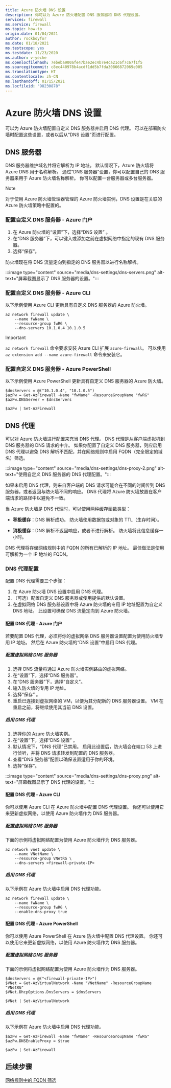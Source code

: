 ```yaml
---
title: Azure 防火墙 DNS 设置
description: 你可以为 Azure 防火墙配置 DNS 服务器和 DNS 代理设置。
services: firewall
ms.service: firewall
ms.topic: how-to
origin.date: 01/04/2021
author: rockboyfor
ms.date: 01/18/2021
ms.testscope: yes
ms.testdate: 11/23/2020
ms.author: v-yeche
ms.openlocfilehash: 7ebeba900afe47bae2ec4b7e4ca21c6f7c67f1f5
ms.sourcegitcommit: c8ec440978b4acdf1dd5b7fda30866872069e005
ms.translationtype: HT
ms.contentlocale: zh-CN
ms.lasthandoff: 01/15/2021
ms.locfileid: "98230878"
---
```

<!--Verify Successfully-->
# <a name="azure-firewall-dns-settings"></a>Azure 防火墙 DNS 设置

可以为 Azure 防火墙配置自定义 DNS 服务器并启用 DNS 代理。 可以在部署防火墙时配置这些设置，或者以后从“DNS 设置”页进行配置。

## <a name="dns-servers"></a>DNS 服务器

DNS 服务器维护域名并将它解析为 IP 地址。 默认情况下，Azure 防火墙将 Azure DNS 用于名称解析。 通过“DNS 服务器”设置，你可以配置自己的 DNS 服务器来用于 Azure 防火墙名称解析。 你可以配置一台服务器或多台服务器。

> [!NOTE]
> 对于使用 Azure 防火墙管理器管理的 Azure 防火墙实例，DNS 设置是在关联的 Azure 防火墙策略中配置的。

### <a name="configure-custom-dns-servers---azure-portal"></a>配置自定义 DNS 服务器 - Azure 门户

1. 在 Azure 防火墙的“设置”下，选择“DNS 设置” 。
2. 在“DNS 服务器”下，可以键入或添加之前在虚拟网络中指定的现有 DNS 服务器。
3. 选择“保存”。

防火墙现在将 DNS 流量定向到指定的 DNS 服务器以进行名称解析。

:::image type="content" source="media/dns-settings/dns-servers.png" alt-text="屏幕截图显示了 DNS 服务器的设置。":::

### <a name="configure-custom-dns-servers---azure-cli"></a>配置自定义 DNS 服务器 - Azure CLI

以下示例使用 Azure CLI 更新具有自定义 DNS 服务器的 Azure 防火墙。

```azurecli
az network firewall update \
    --name fwName \ 
    --resource-group fwRG \
    --dns-servers 10.1.0.4 10.1.0.5
```

> [!IMPORTANT]
> `az network firewall` 命令要求安装 Azure CLI 扩展 `azure-firewall`。 可以使用 `az extension add --name azure-firewall` 命令来安装它。 

### <a name="configure-custom-dns-servers---azure-powershell"></a>配置自定义 DNS 服务器 - Azure PowerShell

以下示例使用 Azure PowerShell 更新具有自定义 DNS 服务器的 Azure 防火墙。

```azurepowershell
$dnsServers = @("10.1.0.4", "10.1.0.5")
$azFw = Get-AzFirewall -Name "fwName" -ResourceGroupName "fwRG"
$azFw.DNSServer = $dnsServers

$azFw | Set-AzFirewall
```

## <a name="dns-proxy"></a>DNS 代理

可以对 Azure 防火墙进行配置来充当 DNS 代理。 DNS 代理是从客户端虚拟机到 DNS 服务器的 DNS 请求的中介。 如果你配置了自定义 DNS 服务器，则应启用 DNS 代理以避免 DNS 解析不匹配，并在网络规则中启用 FQDN（完全限定的域名）筛选。

:::image type="content" source="media/dns-settings/dns-proxy-2.png" alt-text="使用自定义 DNS 服务器的 DNS 代理配置。":::

如果未启用 DNS 代理，则来自客户端的 DNS 请求可能会在不同的时间传到 DNS 服务器，或者返回与防火墙不同的响应。 DNS 代理将 Azure 防火墙放置在客户端请求的路径中以避免不一致。

当 Azure 防火墙是 DNS 代理时，可以使用两种缓存函数类型：

- **积极缓存**：DNS 解析成功。 防火墙使用数据包或对象的 TTL（生存时间）。 

- **消极缓存**：DNS 解析不返回响应，或者不进行解析。 防火墙将此信息缓存一小时。

DNS 代理将存储网络规则中的 FQDN 的所有已解析的 IP 地址。 最佳做法是使用可解析为一个 IP 地址的 FQDN。  

### <a name="dns-proxy-configuration"></a>DNS 代理配置

配置 DNS 代理需要三个步骤：
1. 在 Azure 防火墙 DNS 设置中启用 DNS 代理。
2. （可选）配置自定义 DNS 服务器或使用提供的默认设置。
3. 在虚拟网络 DNS 服务器设置中将 Azure 防火墙的专用 IP 地址配置为自定义 DNS 地址。 此设置可确保 DNS 流量定向到 Azure 防火墙。

#### <a name="configure-dns-proxy---azure-portal"></a>配置 DNS 代理 - Azure 门户

若要配置 DNS 代理，必须将你的虚拟网络 DNS 服务器设置配置为使用防火墙专用 IP 地址。 然后在 Azure 防火墙的“DNS 设置”中启用 DNS 代理。

##### <a name="configure-virtual-network-dns-servers"></a>配置虚拟网络 DNS 服务器 

1. 选择 DNS 流量将通过 Azure 防火墙实例路由的虚拟网络。
2. 在“设置”下，选择“DNS 服务器”。 
3. 在“DNS 服务器”下，选择“自定义”。
4. 输入防火墙的专用 IP 地址。
5. 选择“保存” 。
6. 重启已连接到虚拟网络的 VM，以便为其分配新的 DNS 服务器设置。 VM 在重启之前，将继续使用其当前 DNS 设置。

##### <a name="enable-dns-proxy"></a>启用 DNS 代理

1. 选择你的 Azure 防火墙实例。
2. 在“设置”下，选择“DNS 设置” 。
3. 默认情况下，“DNS 代理”已禁用。 启用此设置后，防火墙会在端口 53 上进行侦听，并将 DNS 请求转发到配置的 DNS 服务器。
4. 查看“DNS 服务器”配置以确保设置适用于你的环境。
5. 选择“保存”。

:::image type="content" source="media/dns-settings/dns-proxy.png" alt-text="屏幕截图显示了 DNS 代理的设置。":::

<!--New Code Verified-->

#### <a name="configure-dns-proxy---azure-cli"></a>配置 DNS 代理 - Azure CLI

你可以使用 Azure CLI 在 Azure 防火墙中配置 DNS 代理设置。 你还可以使用它来更新虚拟网络，以使用 Azure 防火墙作为 DNS 服务器。

##### <a name="configure-virtual-network-dns-servers"></a>配置虚拟网络 DNS 服务器

下面的示例将虚拟网络配置为使用 Azure 防火墙作为 DNS 服务器。

```azurecli
az network vnet update \
    --name VNetName \ 
    --resource-group VNetRG \
    --dns-servers <firewall-private-IP>
```

##### <a name="enable-dns-proxy"></a>启用 DNS 代理

以下示例在 Azure 防火墙中启用 DNS 代理功能。

```azurecli
az network firewall update \
    --name fwName \ 
    --resource-group fwRG \
    --enable-dns-proxy true
```

#### <a name="configure-dns-proxy---azure-powershell"></a>配置 DNS 代理 - Azure PowerShell

你可以使用 Azure PowerShell 在 Azure 防火墙中配置 DNS 代理设置。 你还可以使用它来更新虚拟网络，以使用 Azure 防火墙作为 DNS 服务器。

##### <a name="configure-virtual-network-dns-servers"></a>配置虚拟网络 DNS 服务器

下面的示例将虚拟网络配置为使用 Azure 防火墙作为 DNS 服务器。

```azurepowershell
$dnsServers = @("<firewall-private-IP>")
$VNet = Get-AzVirtualNetwork -Name "VNetName" -ResourceGroupName "VNetRG"
$VNet.DhcpOptions.DnsServers = $dnsServers

$VNet | Set-AzVirtualNetwork
```

##### <a name="enable-dns-proxy"></a>启用 DNS 代理

以下示例在 Azure 防火墙中启用 DNS 代理功能。

```azurepowershell
$azFw = Get-AzFirewall -Name "fwName" -ResourceGroupName "fwRG"
$azFw.DNSEnableProxy = $true

$azFw | Set-AzFirewall
```

## <a name="next-steps"></a>后续步骤

[网络规则中的 FQDN 筛选](fqdn-filtering-network-rules.md)

<!-- Update_Description: update meta properties, wording update, update link -->